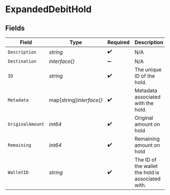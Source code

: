 # ExpandedDebitHold


## Fields

| Field                                             | Type                                              | Required                                          | Description                                       | Example                                           |
| ------------------------------------------------- | ------------------------------------------------- | ------------------------------------------------- | ------------------------------------------------- | ------------------------------------------------- |
| `Description`                                     | *string*                                          | :heavy_check_mark:                                | N/A                                               |                                                   |
| `Destination`                                     | *interface{}*                                     | :heavy_minus_sign:                                | N/A                                               |                                                   |
| `ID`                                              | *string*                                          | :heavy_check_mark:                                | The unique ID of the hold.                        |                                                   |
| `Metadata`                                        | map[string]*interface{}*                          | :heavy_check_mark:                                | Metadata associated with the hold.                |                                                   |
| `OriginalAmount`                                  | *int64*                                           | :heavy_check_mark:                                | Original amount on hold                           | 100                                               |
| `Remaining`                                       | *int64*                                           | :heavy_check_mark:                                | Remaining amount on hold                          | 10                                                |
| `WalletID`                                        | *string*                                          | :heavy_check_mark:                                | The ID of the wallet the hold is associated with. |                                                   |